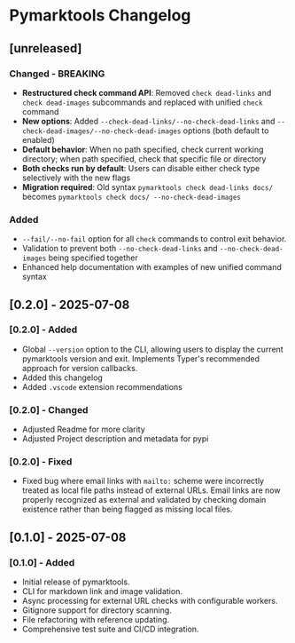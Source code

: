 # Pymarktools Changelog

## [unreleased]

### Changed - BREAKING

- **Restructured check command API**: Removed `check dead-links` and `check dead-images` subcommands and replaced with unified `check` command
- **New options**: Added `--check-dead-links/--no-check-dead-links` and `--check-dead-images/--no-check-dead-images` options (both default to enabled)
- **Default behavior**: When no path specified, check current working directory; when path specified, check that specific file or directory
- **Both checks run by default**: Users can disable either check type selectively with the new flags
- **Migration required**: Old syntax `pymarktools check dead-links docs/` becomes `pymarktools check docs/ --no-check-dead-images`

### Added

- `--fail/--no-fail` option for all `check` commands to control exit behavior.
- Validation to prevent both `--no-check-dead-links` and `--no-check-dead-images` being specified together
- Enhanced help documentation with examples of new unified command syntax

## [0.2.0] - 2025-07-08

### [0.2.0] - Added

- Global `--version` option to the CLI, allowing users to display the current pymarktools version and exit. Implements
    Typer's recommended approach for version callbacks.
- Added this changelog
- Added `.vscode` extension recommendations

### [0.2.0] - Changed

- Adjusted Readme for more clarity
- Adjusted Project description and metadata for pypi

### [0.2.0] - Fixed

- Fixed bug where email links with `mailto:` scheme were incorrectly treated as local file paths instead of external
    URLs. Email links are now properly recognized as external and validated by checking domain existence rather than
    being flagged as missing local files.

## [0.1.0] - 2025-07-08

### [0.1.0] - Added

- Initial release of pymarktools.
- CLI for markdown link and image validation.
- Async processing for external URL checks with configurable workers.
- Gitignore support for directory scanning.
- File refactoring with reference updating.
- Comprehensive test suite and CI/CD integration.
